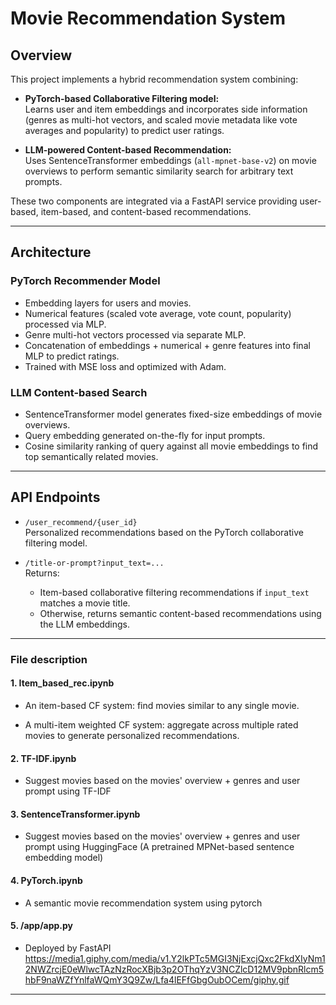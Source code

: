 # Movie Recommendation System

## Overview

This project implements a hybrid recommendation system combining:

- **PyTorch-based Collaborative Filtering model:**  
  Learns user and item embeddings and incorporates side information (genres as multi-hot vectors, and scaled movie metadata like vote averages and popularity) to predict user ratings.

- **LLM-powered Content-based Recommendation:**  
  Uses SentenceTransformer embeddings (`all-mpnet-base-v2`) on movie overviews to perform semantic similarity search for arbitrary text prompts.

These two components are integrated via a FastAPI service providing user-based, item-based, and content-based recommendations.

---

## Architecture

### PyTorch Recommender Model

- Embedding layers for users and movies.  
- Numerical features (scaled vote average, vote count, popularity) processed via MLP.  
- Genre multi-hot vectors processed via separate MLP.  
- Concatenation of embeddings + numerical + genre features into final MLP to predict ratings.  
- Trained with MSE loss and optimized with Adam.

### LLM Content-based Search

- SentenceTransformer model generates fixed-size embeddings of movie overviews.  
- Query embedding generated on-the-fly for input prompts.  
- Cosine similarity ranking of query against all movie embeddings to find top semantically related movies.

---

## API Endpoints

- `/user_recommend/{user_id}`  
  Personalized recommendations based on the PyTorch collaborative filtering model.

- `/title-or-prompt?input_text=...`  
  Returns:  
  - Item-based collaborative filtering recommendations if `input_text` matches a movie title.  
  - Otherwise, returns semantic content-based recommendations using the LLM embeddings.

---
### File description
####  1. Item_based_rec.ipynb

- An item-based CF system: find movies similar to any single movie.

- A multi-item weighted CF system: aggregate across multiple rated movies to generate personalized recommendations.

#### 2. TF-IDF.ipynb

- Suggest movies based on the movies' overview + genres and user prompt using TF-IDF

#### 3. SentenceTransformer.ipynb

- Suggest movies based on the movies' overview + genres and user prompt using HuggingFace (A pretrained MPNet-based sentence embedding model)

#### 4. PyTorch.ipynb

- A semantic movie recommendation system using pytorch

#### 5. /app/app.py
- Deployed by FastAPI
https://media1.giphy.com/media/v1.Y2lkPTc5MGI3NjExcjQxc2FkdXIyNm12NWZrcjE0eWlwcTAzNzRocXBjb3p2OThqYzV3NCZlcD12MV9pbnRlcm5hbF9naWZfYnlfaWQmY3Q9Zw/Lfa4lEFfGbgOubOCem/giphy.gif

----